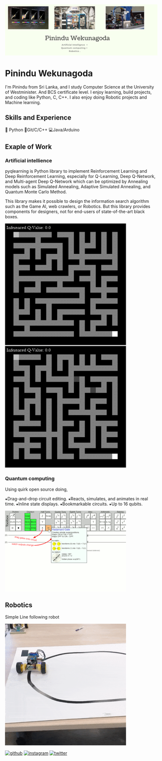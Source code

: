 ![Artificial intelligence and Data Science](https://github.com/pininduwk/pininduwk/blob/main/Pinindu%20Wekunagoda%20(2).png)
  
  # Pinindu Wekunagoda 

I'm Pinindu from Sri Lanka, and I study Computer Science at the University of Westminister. And BCS certificate level. I enjoy learning, build projects, and coding like Python, C, C++. I also enjoy doing Robotic projects and Machine learning.

## Skills and Experience
🐍 Python
🌟Git/C/C++
💻Java/Arduino

## Exaple of Work
### Artificial intellience 
 
 pyqlearning is Python library to implement Reinforcement Learning and Deep Reinforcement Learning, especially for Q-Learning, Deep Q-Network, and Multi-agent Deep Q-Network which can be optimized by Annealing models such as Simulated Annealing, Adaptive Simulated Annealing, and Quantum Monte Carlo Method.

This library makes it possible to design the information search algorithm such as the Game AI, web crawlers, or Robotics. But this library provides components for designers, not for end-users of state-of-the-art black boxes.

<img src="https://github.com/pininduwk/pininduwk/blob/main/DQN_single_agent_goal_compressed-loop.gif" width="400" />
<img src="https://github.com/pininduwk/pininduwk/blob/main/DQN_multi_agent_demo_goal_enemy_2-compressed.gif" width="400" />
 
 
### Quantum computing 
Using quirk open source doing,

⁕Drag-and-drop circuit editing.
⁕Reacts, simulates, and animates in real time.
⁕Inline state displays.
⁕Bookmarkable circuits.
⁕Up to 16 qubits.


<img src="https://github.com/pininduwk/pininduwk/blob/main/usage-quirk.gif" width="400" />

## Robotics 

Simple Line following robot

<img src="https://github.com/pininduwk/pininduwk/blob/main/lineFollower.gif" width="400" />



[<img src='https://cdn.jsdelivr.net/npm/simple-icons@3.0.1/icons/github.svg' alt='github' height='40'>](https://github.com/pininduwk)  [<img src='https://cdn.jsdelivr.net/npm/simple-icons@3.0.1/icons/instagram.svg' alt='instagram' height='40'>](https://www.instagram.com/pinindu__/)  [<img src='https://cdn.jsdelivr.net/npm/simple-icons@3.0.1/icons/twitter.svg' alt='twitter' height='40'>](https://twitter.com/pininduW)  

